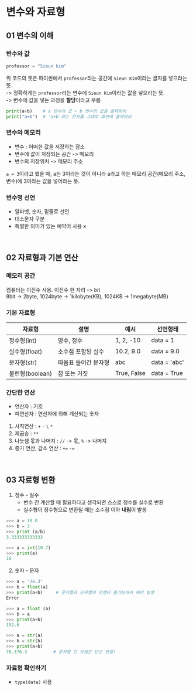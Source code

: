 # 변수와 자료형

## 01 변수의 이해

### 변수와 값

```py
professor = "Sieun kim"
```

위 코드의 뜻은 파이썬에서 `professor`라는 공간에 `Sieun Kim`이라는 글자를 넣으라는 뜻.  
-> 정확하게는 `professor`라는 변수에 `Sieun Kim`이라는 값을 넣으라는 뜻.  
-> 변수에 값을 넣는 과정을 **할당**이라고 부름

```py
print(a+b)    # a 변수의 값 + b 변수의 값을 출력하라
print("a+b")  # 'a+b'라는 문자를 그대로 화면에 출력하라
```

### 변수와 메모리

- 변수 : 어떠한 값을 저장하는 장소
- 변수에 값이 저장되는 공간 -> 메모리
- 변수의 저장위치 -> 메모리 주소

`a = 3`이라고 했을 때, a는 3이라는 것이 아니라 a라고 하는 메모리 공간(메모리 주소, 변수)에 3이라는 값을 넣어라는 뜻.

### 변수명 선언

- 알파벳, 숫자, 밑줄로 선언
- 대소문자 구분
- 특별한 의미가 있는 예약어 사용 x

<br>

## 02 자료형과 기본 연산

### 메모리 공간

컴퓨터는 이진수 사용. 이진수 한 자리 -> bit  
8bit -> 2byte, 1024byte -> 1kilobyte(KB), 1024KB -> 1megabyte(MB)

### 기본 자료형

| 자료형          | 설명                 | 예시        | 선언형태     |
| --------------- | -------------------- | ----------- | ------------ |
| 정수형(int)     | 양수, 정수           | 1, 2, -10   | data = 1     |
| 실수형(float)   | 소수점 포함된 실수   | 10.2, 9.0   | data = 9.0   |
| 문자형(str)     | 따옴표 들어간 문자형 | abc         | data = 'abc' |
| 불린형(boolean) | 참 또는 거짓         | True, False | data = True  |

### 간단한 연산

- 연산자 : 기호
- 피연산자 : 연산자에 의해 계산되는 숫자

1. 사칙연산 : `+` `-` `\` `*`
2. 제곱승 : `**`
3. 나눗셈 몫과 나머지 : `//` -> 몫, `%` -> 나머지
4. 증가 연산, 감소 연산 : `+=` `-=`

<br>

## 03 자료형 변환

1. 정수 - 실수
   - 변수 간 계산할 때 필요하다고 생각되면 스스로 정수를 실수로 변환
   - 실수형이 정수형으로 변환될 때는 소수점 이하 **내림**이 발생

```py
>>> a = 10.0
>>> b = 3
>>> print (a/b)
3.333333333333
```

```py
>>> a = int(10.7)
>>> print(a)
10
```

2. 숫자 - 문자

```py
>>> a = '76.3'
>>> b = float(a)
>>> print(a+b)     # 문자열과 숫자열의 덧셈이 불가능하여 에러 발생
Error

>>> a = float (a)
>>> b = a
>>> print(a+b)
152.6
```

```py
>>> a = str(a)
>>> b = str(b)
>>> print(a+b)
76.376.3          # 문자열 간 덧셈은 단순 연결!
```

### 자료형 확인하기

- `type(data)` 사용
